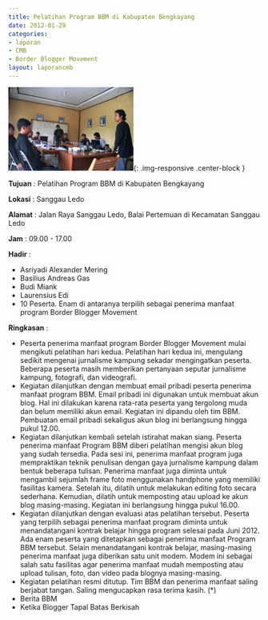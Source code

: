 ```yaml
---
title: Pelatihan Program BBM di Kabupaten Bengkayang
date: 2012-01-29
categories:
- laporan
- CMB
- Border Blogger Movement
layout: laporancmb
---
```


![250px-Januari_29_2012_Pelatihan_BBM.jpg](/_uploads/250px-Januari_29_2012_Pelatihan_BBM.jpg){: .img-responsive .center-block }

**Tujuan** :  Pelatihan Program BBM di Kabupaten Bengkayang 

**Lokasi** :  Sanggau Ledo 

**Alamat** :  Jalan Raya Sanggau Ledo, Balai Pertemuan di Kecamatan Sanggau Ledo 

**Jam** :  09.00 - 17.00 

**Hadir** :
* Asriyadi Alexander Mering
* Basilius Andreas Gas
* Budi Miank
* Laurensius Edi
* 10 Peserta. Enam di antaranya terpilih sebagai penerima manfaat program Border Blogger Movement

**Ringkasan** :
* Peserta penerima manfaat program Border Blogger Movement  mulai mengikuti pelatihan hari kedua. Pelatihan hari kedua ini,  mengulang sedikit mengenai jurnalisme kampung sekadar mengingatkan  peserta.  Beberapa peserta masih memberikan pertanyaan seputar  jurnalisme kampung, fotografi, dan videografi. 
* Kegiatan dilanjutkan dengan membuat email pribadi peserta  penerima manfaat program BBM. Email pribadi ini digunakan untuk membuat  akun blog. Hal ini dilakukan karena rata-rata peserta yang tergolong  muda dan belum memiliki akun email. Kegiatan ini dipandu oleh tim BBM.  Pembuatan email pribadi sekaligus akun blog ini berlangsung hingga pukul  12.00. 
* Kegiatan dilanjutkan kembali setelah istirahat makan siang.  Peserta penerima manfaat Program BBM diberi pelatihan mengisi akun blog  yang sudah tersedia. Pada sesi ini, penerima manfaat program juga  mempraktikan teknik penulisan dengan gaya jurnalisme kampung dalam  bentuk beberapa tulisan. Penerima manfaat juga diminta untuk mengambil  sejumlah frame foto menggunakan handphone yang memiliki fasilitas  kamera. Setelah itu, dilatih untuk melakukan editing foto secara  sederhana. Kemudian, dilatih untuk memposting atau upload ke akun blog  masing-masing. Kegiatan ini berlangsung hingga pukul 16.00. 
* Kegiatan dilanjutkan dengan evaluasi atas pelatihan tersebut.  Peserta yang terpilih sebagai penerima manfaat program diminta untuk  menandatangani kontrak belajar hingga program selesai pada Juni 2012.  Ada enam peserta yang ditetapkan sebagai penerima manfaat Program BBM  tersebut. Selain menandatangani kontrak belajar, masing-masing penerima  manfaat juga diberikan satu unit modem. Modem ini sebagai salah satu  fasilitas agar penerima manfaat mudah memposting atau upload tulisan,  foto, dan video pada blognya masing-masing. 
* Kegiatan pelatihan resmi ditutup. Tim BBM dan penerima manfaat  saling berjabat tangan. Saling mengucapkan rasa terima kasih. (*)
* Berita BBM
* Ketika Blogger Tapal Batas Berkisah
